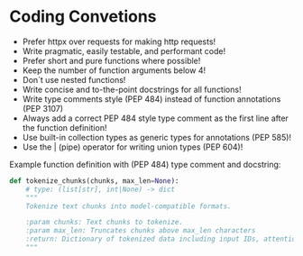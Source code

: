 # Coding Convetions

- Prefer httpx over requests for making http requests!
- Write pragmatic, easily testable, and performant code!
- Prefer short and pure functions where possible!
- Keep the number of function arguments below 4!
- Don´t use nested functions!
- Write concise and to-the-point docstrings for all functions!
- Write type comments style (PEP 484) instead of function annotations (PEP 3107)
- Always add a correct PEP 484 style type comment as the first line after the function definition!
- Use built-in collection types as generic types for annotations (PEP 585)!
- Use the | (pipe) operator for writing union types (PEP 604)!

Example function definition with (PEP 484) type comment and docstring:

```python
def tokenize_chunks(chunks, max_len=None):
    # type: (list[str], int|None) -> dict
    """
    Tokenize text chunks into model-compatible formats.

    :param chunks: Text chunks to tokenize.
    :param max_len: Truncates chunks above max_len characters
    :return: Dictionary of tokenized data including input IDs, attention masks, and type IDs.
    """
```
